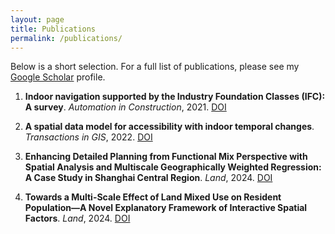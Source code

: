 ```yaml
---
layout: page
title: Publications
permalink: /publications/
---
```


Below is a short selection. For a full list of publications, please see my [Google Scholar](https://scholar.google.com.hk/citations?user=eCzfpL0AAAAJ&hl=zh-CN) profile.

1. **Indoor navigation supported by the Industry Foundation Classes (IFC): A survey**. *Automation in Construction*, 2021. [DOI](https://doi.org/10.1016/j.autcon.2020.103436)
   
2. **A spatial data model for accessibility with indoor temporal changes**. *Transactions in GIS*, 2022. [DOI](https://doi.org/10.1111/tgis.13002)
   
3. **Enhancing Detailed Planning from Functional Mix Perspective with Spatial Analysis and Multiscale Geographically Weighted Regression: A Case Study in Shanghai Central Region**. *Land*, 2024. [DOI](https://doi.org/10.3390/land13122154)

4.  **Towards a Multi-Scale Effect of Land Mixed Use on Resident Population—A Novel Explanatory Framework of Interactive Spatial Factors**. *Land*, 2024. [DOI](https://doi.org/10.3390/land13030331)

